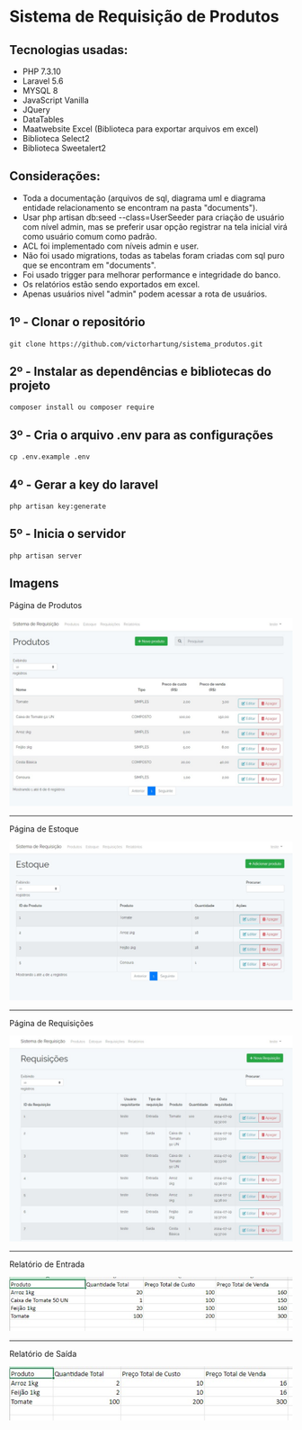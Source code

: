 # Sistema de Requisição de Produtos

## Tecnologias usadas:

- PHP 7.3.10
- Laravel 5.6
- MYSQL 8
- JavaScript Vanilla
- JQuery
- DataTables
- Maatwebsite Excel (Biblioteca para exportar arquivos em excel)
- Biblioteca Select2
- Biblioteca Sweetalert2

## Considerações:

- Toda a documentação (arquivos de sql, diagrama uml e diagrama entidade relacionamento se encontram na pasta "documents").
- Usar php artisan db:seed --class=UserSeeder para criação de usuário com nível admin, mas se preferir usar opção registrar na tela inicial virá como usuário comum como padrão.
- ACL foi implementado com níveis admin e user.
- Não foi usado migrations, todas as tabelas foram criadas com sql puro que se encontram em "documents".
- Foi usado trigger para melhorar performance e integridade do banco.
- Os relatórios estão sendo exportados em excel.
- Apenas usuários nivel "admin" podem acessar a rota de usuários.

## 1º - Clonar o repositório
```
git clone https://github.com/victorhartung/sistema_produtos.git
```
## 2º - Instalar as dependências e bibliotecas do projeto
```
composer install ou composer require
```
## 3º - Cria o arquivo .env para as configurações
```
cp .env.example .env
```
## 4º - Gerar a key do laravel
```
php artisan key:generate
```
## 5º - Inicia o servidor
```
php artisan server
```

## Imagens
<p>Página de Produtos</p>
<img src="public/img/Produto.jpeg">
<hr>
<p>Página de Estoque</p>
<img src="public/img/Estoque.jpeg">
<hr>
<p>Página de Requisições</p>
<img src="public/img/Requisição.jpeg">
<hr>
<p>Relatório de Entrada</p>
<img src="public/img/Entrada.jpeg">
<hr>
<p>Relatório de Saída</p>
<img src="public/img/Saida.jpeg">


